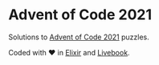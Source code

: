 # Advent of Code 2021

Solutions to [Advent of Code 2021](https://adventofcode.com/2021) puzzles.

Coded with ❤️ in [Elixir](https://elixir-lang.org/) and [Livebook](https://livebook.dev/).
